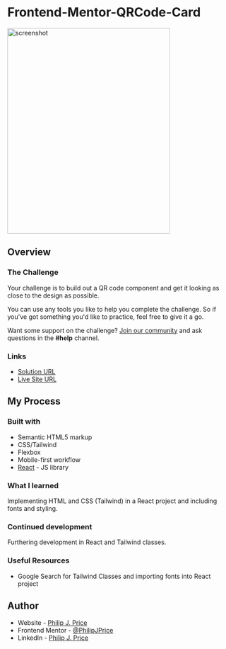 # Frontend-Mentor-QRCode-Card
<img width="368" height="464" alt="screenshot" src="https://github.com/user-attachments/assets/dc50638b-2cdf-40a8-b05a-a387e89ff2de" />

## Overview

### The Challenge

Your challenge is to build out a QR code component and get it looking as close to the design as possible.

You can use any tools you like to help you complete the challenge. So if you've got something you'd like to practice, feel free to give it a go.

Want some support on the challenge? [Join our community](https://www.frontendmentor.io/community) and ask questions in the **#help** channel.

### Links

- [Solution URL](https://www.frontendmentor.io/solutions/qr-component-card-K-UBwmvwDV)
- [Live Site URL](https://philipjprice.github.io/Frontend-Mentor-QRCode-Card/)

## My Process

### Built with

- Semantic HTML5 markup
- CSS/Tailwind
- Flexbox
- Mobile-first workflow
- [React](https://reactjs.org/) - JS library

### What I learned

Implementing HTML and CSS (Tailwind) in a React project and including fonts and styling.

### Continued development

Furthering development in React and Tailwind classes.

### Useful Resources

- Google Search for Tailwind Classes and importing fonts into React project

## Author

- Website - [Philip J. Price](https://www.deutro.com)
- Frontend Mentor - [@PhilipJPrice](https://www.frontendmentor.io/profile/PhilipJPrice)
- LinkedIn - [Philip J. Price](https://linkedin.com/in/philipjustinprice/)

